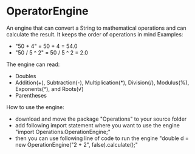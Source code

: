 # OperatorEngine
An engine that can convert a String to mathematical operations and can calculate the result.
It keeps the order of operations in mind 
Examples:
- "50 + 4" = 50 + 4 = 54.0
- "50 / 5 ^ 2" = 50 / 5 ^ 2 = 2.0

The engine can read:
- Doubles
- Addition(+), Subtraction(-), Multiplication(*), Division(/), Modulus(%), Exponents(^), and Roots(√)
- Parentheses

How to use the engine:
- download and move the package "Operations" to your source folder
- add following import statement where you want to use the engine "import Operations.OperationEngine;"
- then you can use following line of code to run the engine
  "double d = new OperationEngine("2 + 2", false).calculate();"
  
